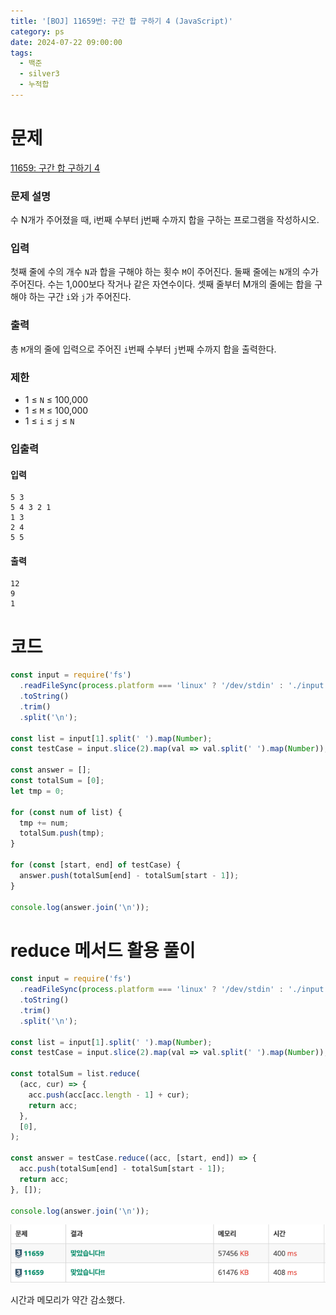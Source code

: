 ```yaml
---
title: '[BOJ] 11659번: 구간 합 구하기 4 (JavaScript)'
category: ps
date: 2024-07-22 09:00:00
tags:
  - 백준
  - silver3
  - 누적합
---
```


# 문제

[11659: 구간 합 구하기 4](https://www.acmicpc.net/problem/11659)

### 문제 설명

수 N개가 주어졌을 때, i번째 수부터 j번째 수까지 합을 구하는 프로그램을 작성하시오.

### 입력

첫째 줄에 수의 개수 `N`과 합을 구해야 하는 횟수 `M`이 주어진다. 둘째 줄에는 `N`개의 수가 주어진다. 수는 1,000보다 작거나 같은 자연수이다. 셋째 줄부터 M개의 줄에는 합을 구해야 하는 구간 `i`와 `j`가 주어진다.

### 출력

총 `M`개의 줄에 입력으로 주어진 `i`번째 수부터 `j`번째 수까지 합을 출력한다.

### 제한

- 1 ≤ `N` ≤ 100,000
- 1 ≤ `M` ≤ 100,000
- 1 ≤ `i` ≤ `j` ≤ `N`

### 입출력

<div class='flex-wrapper'>
<div>

#### 입력

```text
5 3
5 4 3 2 1
1 3
2 4
5 5
```

</div>
<div>

#### 출력

```text
12
9
1
```

</div>
</div>

# 코드

```js
const input = require('fs')
  .readFileSync(process.platform === 'linux' ? '/dev/stdin' : './input.txt')
  .toString()
  .trim()
  .split('\n');

const list = input[1].split(' ').map(Number);
const testCase = input.slice(2).map(val => val.split(' ').map(Number));

const answer = [];
const totalSum = [0];
let tmp = 0;

for (const num of list) {
  tmp += num;
  totalSum.push(tmp);
}

for (const [start, end] of testCase) {
  answer.push(totalSum[end] - totalSum[start - 1]);
}

console.log(answer.join('\n'));
```

# reduce 메서드 활용 풀이

```js
const input = require('fs')
  .readFileSync(process.platform === 'linux' ? '/dev/stdin' : './input.txt')
  .toString()
  .trim()
  .split('\n');

const list = input[1].split(' ').map(Number);
const testCase = input.slice(2).map(val => val.split(' ').map(Number));

const totalSum = list.reduce(
  (acc, cur) => {
    acc.push(acc[acc.length - 1] + cur);
    return acc;
  },
  [0],
);

const answer = testCase.reduce((acc, [start, end]) => {
  acc.push(totalSum[end] - totalSum[start - 1]);
  return acc;
}, []);

console.log(answer.join('\n'));
```

![11659-result](./image/11659-result.png)

시간과 메모리가 약간 감소했다.

